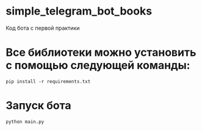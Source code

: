 # simple_telegram_bot_books
 Код бота с первой практики

# Все библиотеки можно установить с помощью следующей команды:
```
pip install -r requirements.txt
```

# Запуск бота
```
python main.py
```
